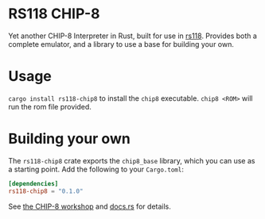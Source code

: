# RS118 CHIP-8

Yet another CHIP-8 Interpreter in Rust, built for use in [rs118](https://joeyh.dev/rs118). Provides both a complete emulator, and a library to use a base for building your own.

# Usage

`cargo install rs118-chip8` to install the `chip8` executable. `chip8 <ROM>` will run the rom file provided.

# Building your own

The `rs118-chip8` crate exports the `chip8_base` library, which you can use as a starting point. Add the following to your `Cargo.toml`:

```toml
[dependencies]
rs118-chip8 = "0.1.0"
```

See [the CHIP-8 workshop](https://rs118.uwcs.co.uk) and [docs.rs](https://docs.rs/crates/rs118-chip8/latest/chip8_base) for details.
